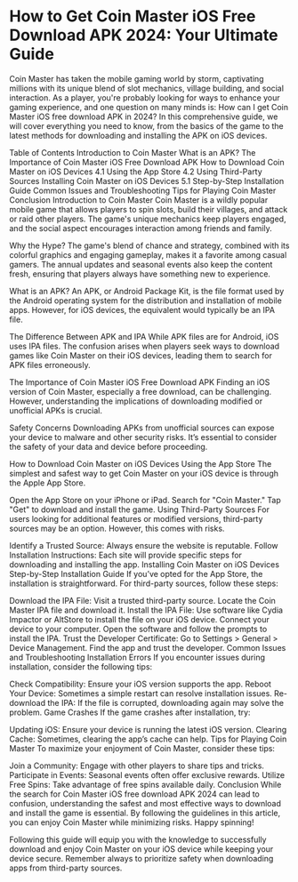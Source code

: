 # How to Get Coin Master iOS Free Download APK 2024: Your Ultimate Guide
Coin Master has taken the mobile gaming world by storm, captivating millions with its unique blend of slot mechanics, village building, and social interaction. As a player, you're probably looking for ways to enhance your gaming experience, and one question on many minds is: How can I get Coin Master iOS free download APK in 2024? In this comprehensive guide, we will cover everything you need to know, from the basics of the game to the latest methods for downloading and installing the APK on iOS devices.

Table of Contents
Introduction to Coin Master
What is an APK?
The Importance of Coin Master iOS Free Download APK
How to Download Coin Master on iOS Devices
4.1 Using the App Store
4.2 Using Third-Party Sources
Installing Coin Master on iOS Devices
5.1 Step-by-Step Installation Guide
Common Issues and Troubleshooting
Tips for Playing Coin Master
Conclusion
Introduction to Coin Master
Coin Master is a wildly popular mobile game that allows players to spin slots, build their villages, and attack or raid other players. The game's unique mechanics keep players engaged, and the social aspect encourages interaction among friends and family.

Why the Hype?
The game's blend of chance and strategy, combined with its colorful graphics and engaging gameplay, makes it a favorite among casual gamers. The annual updates and seasonal events also keep the content fresh, ensuring that players always have something new to experience.

What is an APK?
An APK, or Android Package Kit, is the file format used by the Android operating system for the distribution and installation of mobile apps. However, for iOS devices, the equivalent would typically be an IPA file.

The Difference Between APK and IPA
While APK files are for Android, iOS uses IPA files. The confusion arises when players seek ways to download games like Coin Master on their iOS devices, leading them to search for APK files erroneously.

The Importance of Coin Master iOS Free Download APK
Finding an iOS version of Coin Master, especially a free download, can be challenging. However, understanding the implications of downloading modified or unofficial APKs is crucial.

Safety Concerns
Downloading APKs from unofficial sources can expose your device to malware and other security risks. It’s essential to consider the safety of your data and device before proceeding.

How to Download Coin Master on iOS Devices
Using the App Store
The simplest and safest way to get Coin Master on your iOS device is through the Apple App Store.

Open the App Store on your iPhone or iPad.
Search for "Coin Master."
Tap "Get" to download and install the game.
Using Third-Party Sources
For users looking for additional features or modified versions, third-party sources may be an option. However, this comes with risks.

Identify a Trusted Source: Always ensure the website is reputable.
Follow Installation Instructions: Each site will provide specific steps for downloading and installing the app.
Installing Coin Master on iOS Devices
Step-by-Step Installation Guide
If you’ve opted for the App Store, the installation is straightforward. For third-party sources, follow these steps:

Download the IPA File:
Visit a trusted third-party source.
Locate the Coin Master IPA file and download it.
Install the IPA File:
Use software like Cydia Impactor or AltStore to install the file on your iOS device.
Connect your device to your computer.
Open the software and follow the prompts to install the IPA.
Trust the Developer Certificate:
Go to Settings > General > Device Management.
Find the app and trust the developer.
Common Issues and Troubleshooting
Installation Errors
If you encounter issues during installation, consider the following tips:

Check Compatibility: Ensure your iOS version supports the app.
Reboot Your Device: Sometimes a simple restart can resolve installation issues.
Re-download the IPA: If the file is corrupted, downloading again may solve the problem.
Game Crashes
If the game crashes after installation, try:

Updating iOS: Ensure your device is running the latest iOS version.
Clearing Cache: Sometimes, clearing the app’s cache can help.
Tips for Playing Coin Master
To maximize your enjoyment of Coin Master, consider these tips:

Join a Community: Engage with other players to share tips and tricks.
Participate in Events: Seasonal events often offer exclusive rewards.
Utilize Free Spins: Take advantage of free spins available daily.
Conclusion
While the search for Coin Master iOS free download APK 2024 can lead to confusion, understanding the safest and most effective ways to download and install the game is essential. By following the guidelines in this article, you can enjoy Coin Master while minimizing risks. Happy spinning!

Following this guide will equip you with the knowledge to successfully download and enjoy Coin Master on your iOS device while keeping your device secure. Remember always to prioritize safety when downloading apps from third-party sources.

